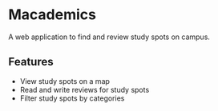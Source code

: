 # Macademics

A web application to find and review study spots on campus.

## Features

- View study spots on a map
- Read and write reviews for study spots
- Filter study spots by categories
